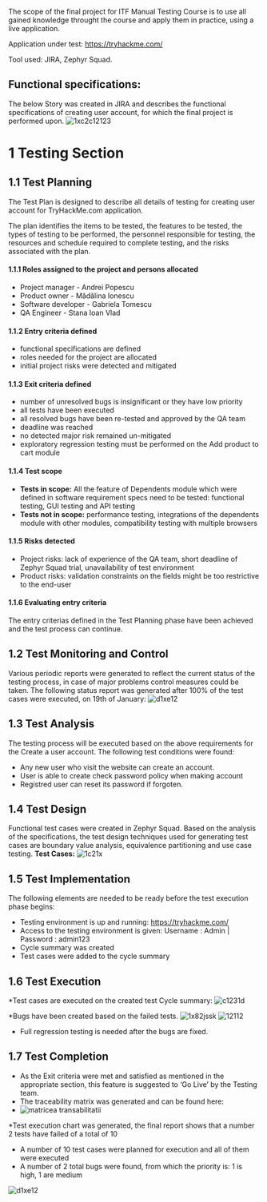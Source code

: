 The scope of the final project for ITF Manual Testing Course is to use all gained knowledge throught the course and apply them in practice, using a live application.

Application under test: https://tryhackme.com/

Tool used: JIRA, Zephyr Squad.

<h2>Functional specifications:</h2>

The below Story was created in JIRA and describes the functional specifications of creating user account, for which the final project is performed upon.
![1xc2c12123](https://github.com/StanaIoanVlad/TestareManuala3-Proiect-Practic-Testare-Manuala/assets/130207529/360290ff-f63e-482e-a1ec-cb6477d94bb0)




# 1 Testing Section

## 1.1 Test Planning

The Test Plan is designed to describe all details of testing for creating user account for TryHackMe.com application.

The plan identifies the items to be tested, the features to be tested, the types of testing to be performed, the personnel responsible for testing, the resources and schedule required to complete testing, and the risks associated with the plan.

#### 1.1.1 Roles assigned to the project and persons allocated

* Project manager - Andrei Popescu
* Product owner - Mădălina Ionescu
* Software developer - Gabriela Tomescu
* QA Engineer - Stana Ioan Vlad

#### 1.1.2 Entry criteria defined

* functional specifications are defined
* roles needed for the project are allocated
* initial project risks were detected and mitigated

#### 1.1.3 Exit criteria defined

* number of unresolved bugs is insignificant or they have low priority
* all tests have been executed
* all resolved bugs have been re-tested and approved by the QA team
* deadline was reached
* no detected major risk remained un-mitigated
* exploratory regression testing must be performed on the Add product to cart module

#### 1.1.4 Test scope

* __Tests in scope:__ All the feature of Dependents module which were defined in software requirement specs need to be tested: functional testing, GUI testing and API testing
* __Tests not in scope:__ performance testing, integrations of the dependents module with other modules, compatibility testing with multiple browsers

#### 1.1.5 Risks detected

* Project risks: lack of experience of the QA team, short deadline of Zephyr Squad trial, unavailability of test environment
* Product risks: validation constraints on the fields might be too restrictive to the end-user

#### 1.1.6 Evaluating entry criteria

The entry criterias defined in the Test Planning phase have been achieved and the test process can continue.

## 1.2 Test Monitoring and Control

Various periodic reports were generated to reflect the current status of the testing process, in case of major problems control measures could be taken. The following status report was generated after 100% of the test cases were executed, on 19th of January:
![d1xe12](https://github.com/StanaIoanVlad/TestareManuala3-Proiect-Practic-Testare-Manuala/assets/130207529/886efb21-4075-4807-9acb-ec95063a7904)



## 1.3 Test Analysis

The testing process will be executed based on the above requirements for the Create a user account. The following test conditions were found:
  * Any new user who visit the website can create an account.
  * User is able to create check password policy when making account
  * Registred user can reset its password if forgoten.

## 1.4 Test Design

Functional test cases were created in Zephyr Squad. Based on the analysis of the specifications, the test design techniques used for generating test cases are boundary value analysis, equivalence partitioning and use case testing.
**Test Cases:**
![1c21x](https://github.com/StanaIoanVlad/TestareManuala3-Proiect-Practic-Testare-Manuala/assets/130207529/f281c0fb-9b28-45e9-adb4-c8c55f8b6ae0)


## 1.5 Test Implementation

The following elements are needed to be ready before the test execution phase begins:

* Testing environment is up and running: https://tryhackme.com/
* Access to the testing environment is given: Username : Admin | Password : admin123
* Cycle summary was created
* Test cases were added to the cycle summary

## 1.6 Test Execution

*Test cases are executed on the created test Cycle summary:
![c1231d](https://github.com/StanaIoanVlad/TestareManuala3-Proiect-Practic-Testare-Manuala/assets/130207529/c19bd5fe-83ee-471c-ae8c-25835afe2555)

*Bugs have been created based on the failed tests.
![1x82jssk](https://github.com/StanaIoanVlad/TestareManuala3-Proiect-Practic-Testare-Manuala/assets/130207529/14aca4fb-10e6-44f9-af7d-f8161ca45752)
![12112](https://github.com/StanaIoanVlad/TestareManuala3-Proiect-Practic-Testare-Manuala/assets/130207529/df26e82b-d8a9-4717-9ce7-b81c92c5eab6)

* Full regression testing is needed after the bugs are fixed.

## 1.7 Test Completion

* As the Exit criteria were met and satisfied as mentioned in the appropriate section, this feature is suggested to ‘Go Live’ by the Testing team.
* The traceability matrix was generated and can be found here:
* ![matricea transabilitatii](https://github.com/StanaIoanVlad/TestareManuala3-Proiect-Practic-Testare-Manuala/assets/130207529/5b3ac31f-a648-4614-a56a-8c12e43b4e92)

*Test execution chart was generated, the final report shows that a number 2 tests have failed of a total of 10
* A number of 10 test cases were planned for execution and all of them were executed
* A number of 2 total bugs were found, from which the priority is: 1 is high, 1 are medium

![d1xe12](https://github.com/StanaIoanVlad/TestareManuala3-Proiect-Practic-Testare-Manuala/assets/130207529/41998f1f-95fb-48ab-858b-8e3347f1b077)
